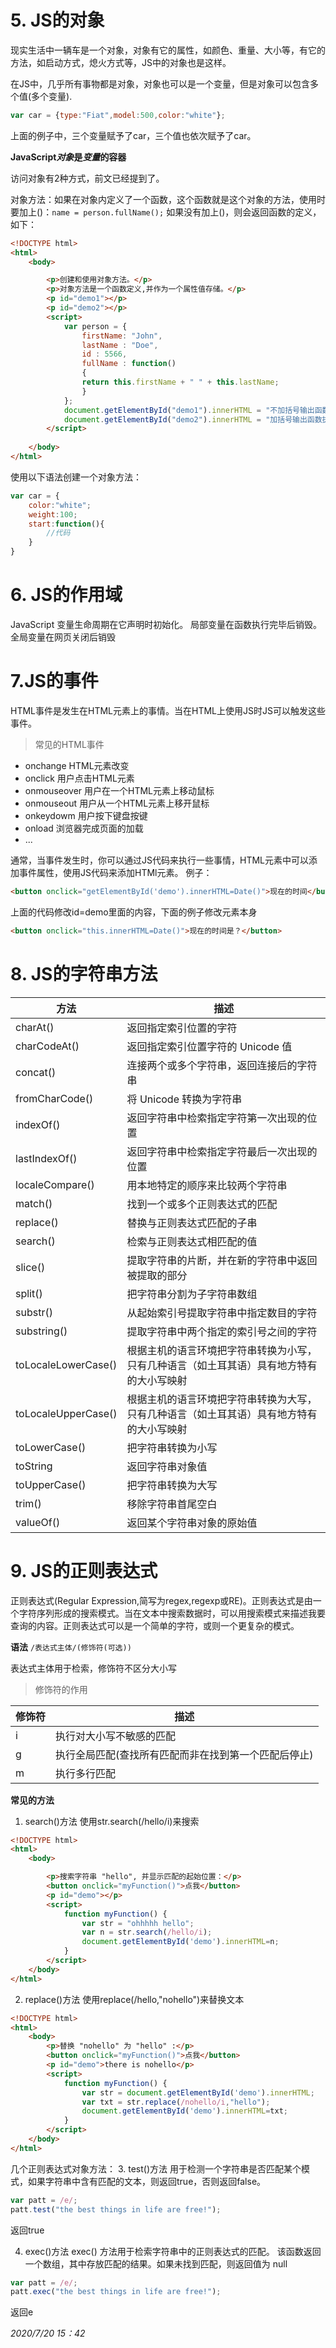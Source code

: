 # 5. JS的对象
现实生活中一辆车是一个对象，对象有它的属性，如颜色、重量、大小等，有它的方法，如启动方式，熄火方式等，JS中的对象也是这样。

在JS中，几乎所有事物都是对象，对象也可以是一个变量，但是对象可以包含多个值(多个变量).
~~~js
var car = {type:"Fiat",model:500,color:"white"};
~~~
上面的例子中，三个变量赋予了car，三个值也依次赋予了car。

__JavaScript*对象*是*变量*的容器__

访问对象有2种方式，前文已经提到了。

对象方法：如果在对象内定义了一个函数，这个函数就是这个对象的方法，使用时要加上()：`name = person.fullName();`
如果没有加上()，则会返回函数的定义，如下：
~~~html
<!DOCTYPE html>
<html>
    <body>

        <p>创建和使用对象方法。</p>
        <p>对象方法是一个函数定义,并作为一个属性值存储。</p>
        <p id="demo1"></p>
        <p id="demo2"></p>
        <script>
            var person = {
                firstName: "John",
                lastName : "Doe",
                id : 5566,
                fullName : function() 
                {
                return this.firstName + " " + this.lastName;
                }
            };
            document.getElementById("demo1").innerHTML = "不加括号输出函数表达式："  + person.fullName;
            document.getElementById("demo2").innerHTML = "加括号输出函数执行结果："  +  person.fullName();
        </script>
        
    </body>
</html>
~~~
使用以下语法创建一个对象方法：
~~~js
var car = {
    color:"white";
    weight:100;
    start:function(){
        //代码
    }
}
~~~

# 6. JS的作用域
JavaScript 变量生命周期在它声明时初始化。
局部变量在函数执行完毕后销毁。
全局变量在网页关闭后销毁

# 7.JS的事件
HTML事件是发生在HTML元素上的事情。当在HTML上使用JS时JS可以触发这些事件。
>常见的HTML事件
* onchange HTML元素改变
* onclick 用户点击HTML元素
* onmouseover 用户在一个HTML元素上移动鼠标
* onmouseout 用户从一个HTML元素上移开鼠标
* onkeydowm 用户按下键盘按键
* onload 浏览器完成页面的加载
* ...

通常，当事件发生时，你可以通过JS代码来执行一些事情，HTML元素中可以添加事件属性，使用JS代码来添加HTMl元素。
例子：
~~~html
<button onclick="getElementById('demo').innerHTML=Date()">现在的时间</button>
~~~

上面的代码修改id=demo里面的内容，下面的例子修改元素本身
~~~html
<button onclick="this.innerHTML=Date()">现在的时间是？</button>
~~~

# 8. JS的字符串方法
|方法|描述|
|---|---|
|charAt()|返回指定索引位置的字符|
|charCodeAt()|返回指定索引位置字符的 Unicode 值|
|concat()|	连接两个或多个字符串，返回连接后的字符串|
|fromCharCode()|将 Unicode 转换为字符串|
|indexOf()|	返回字符串中检索指定字符第一次出现的位置|
|lastIndexOf()|返回字符串中检索指定字符最后一次出现的位置|
|localeCompare()|用本地特定的顺序来比较两个字符串|
|match()|找到一个或多个正则表达式的匹配|
|replace()|替换与正则表达式匹配的子串|
|search()|检索与正则表达式相匹配的值|
|slice()|提取字符串的片断，并在新的字符串中返回被提取的部分|
|split()|把字符串分割为子字符串数组|
|substr()|从起始索引号提取字符串中指定数目的字符|
|substring()|提取字符串中两个指定的索引号之间的字符|
|toLocaleLowerCase()|根据主机的语言环境把字符串转换为小写，只有几种语言（如土耳其语）具有地方特有的大小写映射|
|toLocaleUpperCase()|根据主机的语言环境把字符串转换为大写，只有几种语言（如土耳其语）具有地方特有的大小写映射|
|toLowerCase()|把字符串转换为小写|
|toString|返回字符串对象值|
|toUpperCase()|把字符串转换为大写|
|trim()|移除字符串首尾空白|
|valueOf()|返回某个字符串对象的原始值|

# 9. JS的正则表达式
正则表达式(Regular Expression,简写为regex,regexp或RE)。正则表达式是由一个字符序列形成的搜索模式。当在文本中搜索数据时，可以用搜索模式来描述我要查询的内容。正则表达式可以是一个简单的字符，或则一个更复杂的模式。

__语法__
`/表达式主体/(修饰符(可选))`

表达式主体用于检索，修饰符不区分大小写
>修饰符的作用

|修饰符|描述|
|---|---|
|i|执行对大小写不敏感的匹配|
|g|执行全局匹配(查找所有匹配而非在找到第一个匹配后停止)|
|m|执行多行匹配|

__常见的方法__
1. search()方法
使用str.search(/hello/i)来搜索

~~~html
<!DOCTYPE html>
<html>
    <body>

        <p>搜索字符串 "hello", 并显示匹配的起始位置：</p>
        <button onclick="myFunction()">点我</button>
        <p id="demo"></p>
        <script>
            function myFunction() {
                var str = "ohhhhh hello";
                var n = str.search(/hello/i);
                document.getElementById('demo').innerHTML=n;
            }
        </script>
    </body>
</html>
~~~

2. replace()方法
使用replace(/hello,"nohello")来替换文本

~~~html
<!DOCTYPE html>
<html>
    <body>
        <p>替换 "nohello" 为 "hello" :</p>
        <button onclick="myFunction()">点我</button>
        <p id="demo">there is nohello</p>
        <script>
            function myFunction() {
                var str = document.getElementById('demo').innerHTML;
                var txt = str.replace(/nohello/i,"hello");
                document.getElementById('demo').innerHTML=txt;
            }
        </script>
    </body>
</html>
~~~

几个正则表达式对象方法：
3. test()方法
用于检测一个字符串是否匹配某个模式，如果字符串中含有匹配的文本，则返回true，否则返回false。

~~~js
var patt = /e/;
patt.test("the best things in life are free!");
~~~
返回true

4. exec()方法
exec() 方法用于检索字符串中的正则表达式的匹配。
该函数返回一个数组，其中存放匹配的结果。如果未找到匹配，则返回值为 null
~~~js
var patt = /e/;
patt.exec("the best things in life are free!");
~~~
返回e

*2020/7/20 15：42*